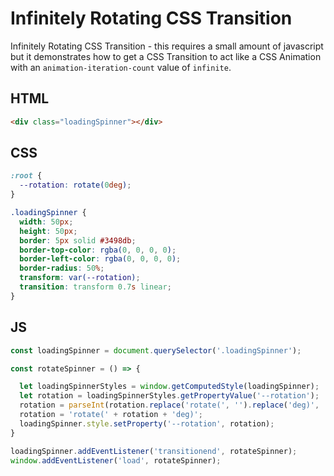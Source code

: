 # Infinitely Rotating CSS Transition
Infinitely Rotating CSS Transition - this requires a small amount of javascript but it demonstrates how to get a CSS Transition to act like a CSS Animation with an `animation-iteration-count` value of `infinite`.

## HTML
```html
<div class="loadingSpinner"></div>
```

## CSS
```css
:root {
  --rotation: rotate(0deg);
}

.loadingSpinner {
  width: 50px;
  height: 50px;
  border: 5px solid #3498db;
  border-top-color: rgba(0, 0, 0, 0);
  border-left-color: rgba(0, 0, 0, 0);
  border-radius: 50%;
  transform: var(--rotation);
  transition: transform 0.7s linear;
}
```

## JS
```js
const loadingSpinner = document.querySelector('.loadingSpinner');

const rotateSpinner = () => {

  let loadingSpinnerStyles = window.getComputedStyle(loadingSpinner);
  let rotation = loadingSpinnerStyles.getPropertyValue('--rotation');
  rotation = parseInt(rotation.replace('rotate(', '').replace('deg)', '')) + 360;
  rotation = 'rotate(' + rotation + 'deg)';
  loadingSpinner.style.setProperty('--rotation', rotation);
}

loadingSpinner.addEventListener('transitionend', rotateSpinner);
window.addEventListener('load', rotateSpinner);
```
